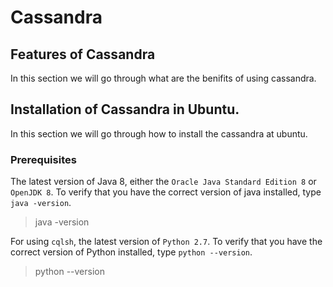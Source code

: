 # Cassandra

## Features of Cassandra
  In this section we will go through what are the benifits of using cassandra.

## Installation of Cassandra in Ubuntu.
  In this section we will go through how to install the cassandra at ubuntu.
  
### Prerequisites
The latest version of Java 8, either the `Oracle Java Standard Edition 8` or `OpenJDK 8`. To verify that you have the correct version of java installed, type `java -version`.
> java -version

For using `cqlsh`, the latest version of `Python 2.7`. To verify that you have the correct version of Python installed, type `python --version`.
> python --version

